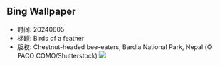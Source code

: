 ## Bing Wallpaper
- 时间: 20240605
- 标题: Birds of a feather
- 版权: Chestnut-headed bee-eaters, Bardia National Park, Nepal (© PACO COMO/Shutterstock)
![](https://cn.bing.com/th?id=OHR.ChestnutBeeEater_EN-US6538566329_UHD.jpg&rf=LaDigue_UHD.jpg&pid=hp&w=3840&h=2160&rs=1&c=4)
